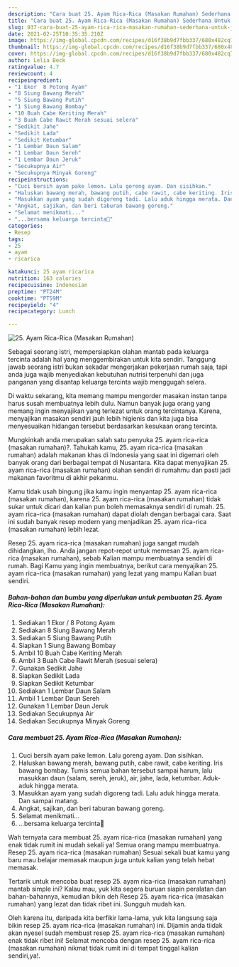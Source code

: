 ```yaml
---
description: "Cara buat 25. Ayam Rica-Rica (Masakan Rumahan) Sederhana Untuk Jualan"
title: "Cara buat 25. Ayam Rica-Rica (Masakan Rumahan) Sederhana Untuk Jualan"
slug: 937-cara-buat-25-ayam-rica-rica-masakan-rumahan-sederhana-untuk-jualan
date: 2021-02-25T10:35:35.210Z
image: https://img-global.cpcdn.com/recipes/d16f38b9d7fbb337/680x482cq70/25-ayam-rica-rica-masakan-rumahan-foto-resep-utama.jpg
thumbnail: https://img-global.cpcdn.com/recipes/d16f38b9d7fbb337/680x482cq70/25-ayam-rica-rica-masakan-rumahan-foto-resep-utama.jpg
cover: https://img-global.cpcdn.com/recipes/d16f38b9d7fbb337/680x482cq70/25-ayam-rica-rica-masakan-rumahan-foto-resep-utama.jpg
author: Lelia Beck
ratingvalue: 4.7
reviewcount: 4
recipeingredient:
- "1 Ekor  8 Potong Ayam"
- "8 Siung Bawang Merah"
- "5 Siung Bawang Putih"
- "1 Siung Bawang Bombay"
- "10 Buah Cabe Keriting Merah"
- "3 Buah Cabe Rawit Merah sesuai selera"
- "Sedikit Jahe"
- "Sedikit Lada"
- "Sedikit Ketumbar"
- "1 Lembar Daun Salam"
- "1 Lembar Daun Sereh"
- "1 Lembar Daun Jeruk"
- "Secukupnya Air"
- "Secukupnya Minyak Goreng"
recipeinstructions:
- "Cuci bersih ayam pake lemon. Lalu goreng ayam. Dan sisihkan."
- "Haluskan bawang merah, bawang putih, cabe rawit, cabe keriting. Iris bawang bombay. Tumis semua bahan tersebut sampai harum, lalu masukkan daun (salam, sereh, jeruk), air, jahe, lada, ketumbar. Aduk-aduk hingga merata."
- "Masukkan ayam yang sudah digoreng tadi. Lalu aduk hingga merata. Dan sampai matang."
- "Angkat, sajikan, dan beri taburan bawang goreng."
- "Selamat menikmati..."
- "...bersama keluarga tercinta🍗"
categories:
- Resep
tags:
- 25
- ayam
- ricarica

katakunci: 25 ayam ricarica 
nutrition: 163 calories
recipecuisine: Indonesian
preptime: "PT24M"
cooktime: "PT59M"
recipeyield: "4"
recipecategory: Lunch

---
```



![25. Ayam Rica-Rica (Masakan Rumahan)](https://img-global.cpcdn.com/recipes/d16f38b9d7fbb337/680x482cq70/25-ayam-rica-rica-masakan-rumahan-foto-resep-utama.jpg)

Sebagai seorang istri, mempersiapkan olahan mantab pada keluarga tercinta adalah hal yang menggembirakan untuk kita sendiri. Tanggung jawab seorang istri bukan sekadar mengerjakan pekerjaan rumah saja, tapi anda juga wajib menyediakan kebutuhan nutrisi terpenuhi dan juga panganan yang disantap keluarga tercinta wajib menggugah selera.

Di waktu  sekarang, kita memang mampu mengorder masakan instan tanpa harus susah membuatnya lebih dulu. Namun banyak juga orang yang memang ingin menyajikan yang terlezat untuk orang tercintanya. Karena, menyajikan masakan sendiri jauh lebih higienis dan kita juga bisa menyesuaikan hidangan tersebut berdasarkan kesukaan orang tercinta. 



Mungkinkah anda merupakan salah satu penyuka 25. ayam rica-rica (masakan rumahan)?. Tahukah kamu, 25. ayam rica-rica (masakan rumahan) adalah makanan khas di Indonesia yang saat ini digemari oleh banyak orang dari berbagai tempat di Nusantara. Kita dapat menyajikan 25. ayam rica-rica (masakan rumahan) olahan sendiri di rumahmu dan pasti jadi makanan favoritmu di akhir pekanmu.

Kamu tidak usah bingung jika kamu ingin menyantap 25. ayam rica-rica (masakan rumahan), karena 25. ayam rica-rica (masakan rumahan) tidak sukar untuk dicari dan kalian pun boleh memasaknya sendiri di rumah. 25. ayam rica-rica (masakan rumahan) dapat diolah dengan berbagai cara. Saat ini sudah banyak resep modern yang menjadikan 25. ayam rica-rica (masakan rumahan) lebih lezat.

Resep 25. ayam rica-rica (masakan rumahan) juga sangat mudah dihidangkan, lho. Anda jangan repot-repot untuk memesan 25. ayam rica-rica (masakan rumahan), sebab Kalian mampu membuatnya sendiri di rumah. Bagi Kamu yang ingin membuatnya, berikut cara menyajikan 25. ayam rica-rica (masakan rumahan) yang lezat yang mampu Kalian buat sendiri.

<!--inarticleads1-->

##### Bahan-bahan dan bumbu yang diperlukan untuk pembuatan 25. Ayam Rica-Rica (Masakan Rumahan):

1. Sediakan 1 Ekor / 8 Potong Ayam
1. Sediakan 8 Siung Bawang Merah
1. Sediakan 5 Siung Bawang Putih
1. Siapkan 1 Siung Bawang Bombay
1. Ambil 10 Buah Cabe Keriting Merah
1. Ambil 3 Buah Cabe Rawit Merah (sesuai selera)
1. Gunakan Sedikit Jahe
1. Siapkan Sedikit Lada
1. Siapkan Sedikit Ketumbar
1. Sediakan 1 Lembar Daun Salam
1. Ambil 1 Lembar Daun Sereh
1. Gunakan 1 Lembar Daun Jeruk
1. Sediakan Secukupnya Air
1. Sediakan Secukupnya Minyak Goreng




<!--inarticleads2-->

##### Cara membuat 25. Ayam Rica-Rica (Masakan Rumahan):

1. Cuci bersih ayam pake lemon. Lalu goreng ayam. Dan sisihkan.
1. Haluskan bawang merah, bawang putih, cabe rawit, cabe keriting. Iris bawang bombay. Tumis semua bahan tersebut sampai harum, lalu masukkan daun (salam, sereh, jeruk), air, jahe, lada, ketumbar. Aduk-aduk hingga merata.
1. Masukkan ayam yang sudah digoreng tadi. Lalu aduk hingga merata. Dan sampai matang.
1. Angkat, sajikan, dan beri taburan bawang goreng.
1. Selamat menikmati...
1. ...bersama keluarga tercinta🍗




Wah ternyata cara membuat 25. ayam rica-rica (masakan rumahan) yang enak tidak rumit ini mudah sekali ya! Semua orang mampu membuatnya. Resep 25. ayam rica-rica (masakan rumahan) Sesuai sekali buat kamu yang baru mau belajar memasak maupun juga untuk kalian yang telah hebat memasak.

Tertarik untuk mencoba buat resep 25. ayam rica-rica (masakan rumahan) mantab simple ini? Kalau mau, yuk kita segera buruan siapin peralatan dan bahan-bahannya, kemudian bikin deh Resep 25. ayam rica-rica (masakan rumahan) yang lezat dan tidak ribet ini. Sungguh mudah kan. 

Oleh karena itu, daripada kita berfikir lama-lama, yuk kita langsung saja bikin resep 25. ayam rica-rica (masakan rumahan) ini. Dijamin anda tiidak akan nyesel sudah membuat resep 25. ayam rica-rica (masakan rumahan) enak tidak ribet ini! Selamat mencoba dengan resep 25. ayam rica-rica (masakan rumahan) nikmat tidak rumit ini di tempat tinggal kalian sendiri,ya!.

